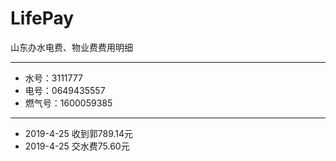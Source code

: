 # LifePay
山东办水电费、物业费费用明细
***
* 水号：3111777
* 电号：0649435557
* 燃气号：1600059385
***
* 2019-4-25 收到郭789.14元
* 2019-4-25 交水费75.60元
